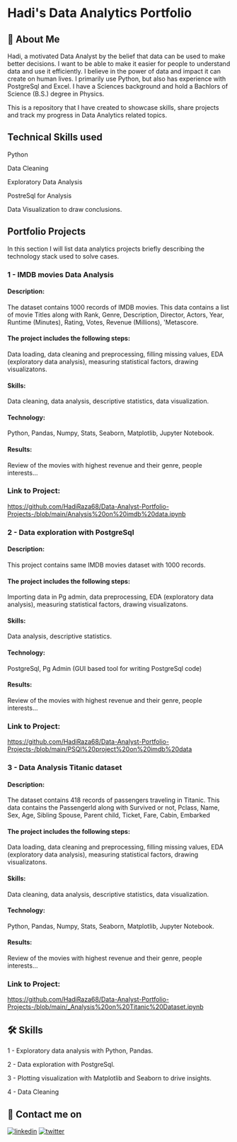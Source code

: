 # Hadi's Data Analytics Portfolio

## 🚀 About Me
Hadi, a motivated Data Analyst by the belief that data can be used to make better decisions. I want to be able to make it easier for people to understand data and use it efficiently. I believe in the power of data and impact it can create on human lives. I primarily use Python, but also has experience with PostgreSql and Excel. I have a Sciences background and hold a Bachlors of Science (B.S.) degree in Physics.

This is a repository that I have created to showcase skills, share projects and track my progress in Data Analytics related topics.

## Technical Skills used

Python

Data Cleaning

Exploratory Data Analysis

PostreSql for Analysis

Data Visualization to draw conclusions.


## Portfolio Projects
In this section I will list data analytics projects briefly describing the technology stack used to solve cases.

### 1 - IMDB movies Data Analysis

#### Description:
 The dataset contains 1000 records of IMDB movies. This data contains a list of movie Titles along with Rank, Genre, Description, Director, Actors, Year,
       Runtime (Minutes), Rating, Votes, Revenue (Millions),
       'Metascore.

 #### The project includes the following steps: 
 
 Data loading, data cleaning and preprocessing, filling missing values, EDA (exploratory data analysis), measuring statistical factors, drawing visualizatons.

#### Skills:
 Data cleaning, data analysis, descriptive statistics, data visualization.

#### Technology:
 Python, Pandas, Numpy, Stats, Seaborn, Matplotlib, Jupyter Notebook.
#### Results:
Review of the movies with highest revenue and their genre, people interests...

### Link to Project:
https://github.com/HadiRaza68/Data-Analyst-Portfolio-Projects-/blob/main/Analysis%20on%20imdb%20data.ipynb


### 2 - Data exploration with PostgreSql
#### Description: 
This project contains same IMDB movies dataset with 1000 records.

#### The project includes the following steps: 
 
 Importing data in Pg admin, data preprocessing, EDA (exploratory data analysis), measuring statistical factors, drawing visualizatons.

#### Skills:
 Data analysis, descriptive statistics.

#### Technology:
 PostgreSql, Pg Admin (GUI based tool for writing PostgreSql code)
#### Results:
Review of the movies with highest revenue and their genre, people interests...
### Link to Project:

https://github.com/HadiRaza68/Data-Analyst-Portfolio-Projects-/blob/main/PSQl%20project%20on%20imdb%20data
### 3 -  Data Analysis Titanic dataset

#### Description:
 The dataset contains 418 records of passengers traveling in Titanic. This data contains the PassengerId along with Survived or not, Pclass, Name, Sex, Age, Sibling Spouse,
Parent child, Ticket, Fare, Cabin, Embarked
       

 #### The project includes the following steps: 
 
 Data loading, data cleaning and preprocessing, filling missing values, EDA (exploratory data analysis), measuring statistical factors, drawing visualizatons.

#### Skills:
 Data cleaning, data analysis, descriptive statistics, data visualization.

#### Technology:
 Python, Pandas, Numpy, Stats, Seaborn, Matplotlib, Jupyter Notebook.
#### Results:
Review of the movies with highest revenue and their genre, people interests...
### Link to Project:

https://github.com/HadiRaza68/Data-Analyst-Portfolio-Projects-/blob/main/_Analysis%20on%20Titanic%20Dataset.ipynb

## 🛠 Skills
1 - Exploratory data analysis with Python, Pandas.

2 - Data exploration with PostgreSql.

3 - Plotting visualization with Matplotlib and Seaborn to drive insights.

4 - Data Cleaning


## 🔗 Contact me on
[![linkedin](https://img.shields.io/badge/linkedin-0A66C2?style=for-the-badge&logo=linkedin&logoColor=white)](https://www.linkedin.com/in/hadi-r-114958184)
[![twitter](https://img.shields.io/badge/twitter-1DA1F2?style=for-the-badge&logo=twitter&logoColor=white)](https://twitter.com/_growtogether_?t=aE1o4pPZSrURyY8GN1KxVA&s=09)











